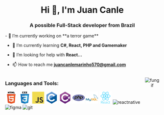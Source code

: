 <h1 align="center">Hi 👋, I'm Juan Canle</h1>
<h3 align="center">A possible Full-Stack developer from Brazil</h3>

<p align="left">
  - 🔭 I’m currently working on **a terror game**

  - 🌱 I’m currently learning **C#, React, PHP and Gamemaker**

  - 🤝 I’m looking for help with **React...**

  - 📫 How to reach me **juancanlemarinho570@gmail.com**
</p>

<div style="display: flex;">
  <div>
    <h3 align="left">Languages and Tools:</h3>
    <p align="left">
          <img src="https://raw.githubusercontent.com/devicons/devicon/master/icons/html5/html5-original-wordmark.svg" alt="html5" width="40" height="40"/>
          <img src="https://raw.githubusercontent.com/devicons/devicon/master/icons/css3/css3-original-wordmark.svg" alt="css3" width="40" height="40"/>
          <img src="https://raw.githubusercontent.com/devicons/devicon/master/icons/javascript/javascript-original.svg" alt="javascript" width="40" height="40"/>
          <img src="https://raw.githubusercontent.com/devicons/devicon/master/icons/c/c-original.svg" alt="c" width="40" height="40"/>
          <img src="https://raw.githubusercontent.com/devicons/devicon/master/icons/csharp/csharp-original.svg" alt="csharp" width="40" height="40"/>
          <img src="https://raw.githubusercontent.com/devicons/devicon/master/icons/php/php-original.svg" alt="php" width="40" height="40"/>
          <img src="https://raw.githubusercontent.com/devicons/devicon/master/icons/mysql/mysql-original-wordmark.svg" alt="mysql" width="40" height="40"/>
          <img src="https://raw.githubusercontent.com/devicons/devicon/master/icons/react/react-original-wordmark.svg" alt="react" width="40" height="40"/>
          <img src="https://reactnative.dev/img/header_logo.svg" alt="reactnative" width="40" height="40"/>
          <img src="https://www.vectorlogo.zone/logos/figma/figma-icon.svg" alt="figma" width="40" height="40"/>
          <img src="https://www.vectorlogo.zone/logos/git-scm/git-scm-icon.svg" alt="git" width="40" height="40"/>
    </p>
  </div>
  <div>
    <p align="center">
        <img src="https://media.giphy.com/media/lWUT7SZEDv6gVI4ARR/giphy.gif?cid=ecf05e47dccqzkor5earb5yr95ms22pm281q1ke1h2yugsub&ep=v1_gifs_search&rid=giphy.gif&ct=g" alt="fungif"/>
    </p>
  </div>
</div>
